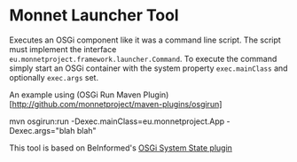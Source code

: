 Monnet Launcher Tool
====================

Executes an OSGi component like it was a command line script. The script must implement the 
interface `eu.monnetproject.framework.launcher.Command`. To execute the command simply start 
an OSGi container with the system property `exec.mainClass` and optionally `exec.args` set.

An example using (OSGi Run Maven Plugin)[http://github.com/monnetproject/maven-plugins/osgirun] 

   mvn osgirun:run -Dexec.mainClass=eu.monnetproject.App -Dexec.args="blah blah"

This tool is based on BeInformed's [OSGi System State plugin](http://github.com/beinformed/osgitest)
